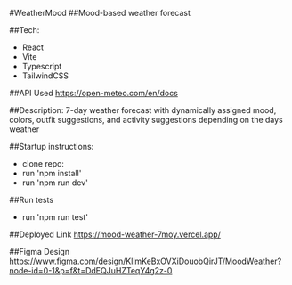 #WeatherMood
##Mood-based weather forecast

##Tech:

- React
- Vite
- Typescript
- TailwindCSS

##API Used
https://open-meteo.com/en/docs

##Description:
7-day weather forecast with dynamically assigned mood, colors, outfit suggestions, and activity suggestions depending on the days weather

##Startup instructions:

- clone repo:
- run 'npm install'
- run 'npm run dev'

##Run tests

- run 'npm run test'

##Deployed Link
https://mood-weather-7moy.vercel.app/

##Figma Design
https://www.figma.com/design/KllmKeBxOVXiDouobQirJT/MoodWeather?node-id=0-1&p=f&t=DdEQJuHZTeqY4g2z-0
